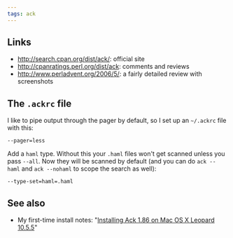 ```yaml
---
tags: ack
---
```


## Links

-   <http://search.cpan.org/dist/ack/>: official site
-   <http://cpanratings.perl.org/dist/ack>: comments and reviews
-   <http://www.perladvent.org/2006/5/>: a fairly detailed review with screenshots

## The `.ackrc` file

I like to pipe output through the pager by default, so I set up an `~/.ackrc` file with this:

    --pager=less

Add a `haml` type. Without this your `.haml` files won't get scanned unless you pass `--all`. Now they will be scanned by default (and you can do `ack --haml` and `ack --nohaml` to scope the search as well):

    --type-set=haml=.haml

## See also

-   My first-time install notes: "[Installing Ack 1.86 on Mac OS X Leopard 10.5.5](/wiki/Installing_Ack_1.86_on_Mac_OS_X_Leopard_10.5.5)"

